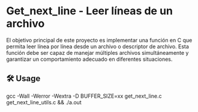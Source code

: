 <h1>Get_next_line - Leer líneas de un archivo</h1>
<p>
  El objetivo principal de este proyecto es implementar una función en C que permita leer línea por línea desde un archivo o descriptor de archivo. Esta función debe ser capaz de manejar múltiples archivos simultáneamente y garantizar un comportamiento adecuado en diferentes situaciones. 
</p>

<h2>🛠️ Usage </h2>

<p> gcc -Wall -Werror -Wextra -D BUFFER_SIZE=xx get_next_line.c get_next_line_utils.c && ./a.out </p>
